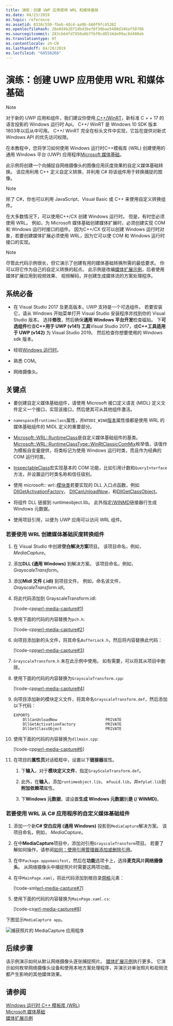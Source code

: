 ```yaml
---
title: 演练：创建 UWP 应用使用 WRL 和媒体基础
ms.date: 04/23/2019
ms.topic: reference
ms.assetid: 0336c550-fbeb-4dc4-aa9b-660f9fc45382
ms.openlocfilehash: 28e8d4b2871dbd3bef0f30bae5480d346af50706
ms.sourcegitcommit: 283cb64fd7958a6b7fbf0cd8534de99ac8d408eb
ms.translationtype: HT
ms.contentlocale: zh-CN
ms.lasthandoff: 04/28/2019
ms.locfileid: "64558268"
---
```

# <a name="walkthrough-creating-a-uwp-app-using-wrl-and-media-foundation"></a>演练：创建 UWP 应用使用 WRL 和媒体基础

> [!NOTE]
> 对于新的 UWP 应用和组件，我们建议你使用[ C++/WinRT](/windows/uwp/cpp-and-winrt-apis/)，新标准 C + + 17 的语言投影的 Windows 运行时 Api。 C++/ WinRT 是 Windows 10 SDK 版本 1803年以后从中可用。 C++/ WinRT 完全在标头文件中实现，它旨在提供对新式 Windows API 的优先访问权限。

在本教程中，您将学习如何使用 Windows 运行时C++模板库 (WRL) 创建使用的通用 Windows 平台 (UWP) 应用程序[Microsoft 媒体基础](/windows/desktop/medfound/microsoft-media-foundation-sdk)。

此示例将创建一个向捕捉自网络摄像头的图像应用灰度效果的自定义媒体基础转换。 该应用利用 C++ 定义自定义转换，并利用 C# 将该组件用于转换捕捉的图像。

> [!NOTE]
> 除了 C#，你也可以利用 JavaScript、Visual Basic 或 C++ 来使用自定义转换组件。

在大多数情况下，可以使用C++/CX 创建 Windows 运行时。 但是，有时您必须使用 WRL。 例如，为 Microsoft 媒体基础创建媒体扩展时，必须创建实现 COM 和 Windows 运行时接口的组件。 因为C++/CX 仅可以创建 Windows 运行时对象，若要创建媒体扩展必须使用 WRL，因为它可以使 COM 和 Windows 运行时接口的实现。

> [!NOTE]
> 尽管此代码示例很长，但它演示了创建有用的媒体基础转换所需的最低要求。 你可以将它作为自己的自定义转换的起点。 此示例是改编[媒体扩展示例](http://code.msdn.microsoft.com/windowsapps/Media-extensions-sample-7b466096)，后者使用媒体扩展应用到视频效果、 视频解码，并创建生成媒体流的方案处理程序。

## <a name="prerequisites"></a>系统必备

- 在 Visual Studio 2017 及更高版本，UWP 支持是一个可选组件。 若要安装它，请从 Windows 开始菜单打开 Visual Studio 安装程序并找到你的 Visual Studio 版本。 选择**修改**，然后确保**通用 Windows 平台开发**检查磁贴。 下**可选组件**检查**C++用于 UWP (v141) 工具**Visual Studio 2017，或**C++工具适用于 UWP (v142)** 为 Visual Studio 2019。 然后检查你想要使用的 Windows sdk 版本。 

- 经验[Windows 运行时](https://msdn.microsoft.com/library/windows/apps/br211377.aspx)。

- 熟悉 COM。

- 网络摄像头。

## <a name="key-points"></a>关键点

- 要创建自定义媒体基础组件，请使用 Microsoft 接口定义语言 (MIDL) 定义文件定义一个接口，实现该接口，然后使其可从其他组件激活。

- `namespace`并`runtimeclass`属性，并`NTDDI_WIN8`[版本](/windows/desktop/Midl/version)属性值都是使用 WRL 的媒体基础组件的 MIDL 定义的重要部分。

- [Microsoft::WRL::RuntimeClass](runtimeclass-class.md)是自定义媒体基础组件的基类。 [Microsoft::WRL::RuntimeClassType::WinRtClassicComMix](runtimeclasstype-enumeration.md)枚举值，该值作为模板自变量提供，将类标记为使用 Windows 运行时类，而且作为经典的 COM 运行时类。

- [InspectableClass](inspectableclass-macro.md)宏实现基本的 COM 功能，比如引用计数和`QueryInterface`方法，并设置运行时类名称和信任级别。

- 使用 microsoft:: wrl::[模块类](module-class.md)若要实现的 DLL 入口点函数，例如[DllGetActivationFactory](https://msdn.microsoft.com/library/br205771.aspx)， [DllCanUnloadNow](/windows/desktop/api/combaseapi/nf-combaseapi-dllcanunloadnow)，和[DllGetClassObject](/windows/desktop/api/combaseapi/nf-combaseapi-dllgetclassobject)。

- 将组件 DLL 链接到 runtimeobject.lib。 此外指定[/WINMD](../../cppcx/compiler-and-linker-options-c-cx.md)链接器行生成 Windows 元数据。

- 使用项目引用，以便为 UWP 应用可以访问 WRL 组件。

### <a name="to-use-the-wrl-to-create-the-media-foundation-grayscale-transform-component"></a>若要使用 WRL 创建媒体基础灰度转换组件

1. 在 Visual Studio 中创建**空白解决方案**项目。 该项目命名，例如， *MediaCapture*。

1. 添加**DLL (通用 Windows)** 到解决方案。 该项目命名，例如， *GrayscaleTransform*。

1. 添加**Midl 文件 (.idl)** 到项目文件。 例如，命名该文件， *GrayscaleTransform.idl*。

1. 将此代码添加到 GrayscaleTransform.idl:

   [!code-cpp[wrl-media-capture#1](../codesnippet/CPP/walkthrough-creating-a-windows-store-app-using-wrl-and-media-foundation_1.idl)]

1. 使用下面的代码的内容替换为`pch.h`:

   [!code-cpp[wrl-media-capture#2](../codesnippet/CPP/walkthrough-creating-a-windows-store-app-using-wrl-and-media-foundation_2.h)]

1. 向项目添加新的头文件，将其命名`BufferLock.h`，然后将内容替换此代码：

   [!code-cpp[wrl-media-capture#3](../codesnippet/CPP/walkthrough-creating-a-windows-store-app-using-wrl-and-media-foundation_3.h)]

1. `GrayscaleTransform.h` 未在此示例中使用。 如有需要，可以将其从项目中删除。

1. 使用下面的代码的内容替换为`GrayscaleTransform.cpp`:

   [!code-cpp[wrl-media-capture#4](../codesnippet/CPP/walkthrough-creating-a-windows-store-app-using-wrl-and-media-foundation_4.cpp)]

1. 向项目添加新的模块定义文件，将其命名`GrayscaleTransform.def`，然后添加以下代码：

   ```
   EXPORTS
       DllCanUnloadNow                     PRIVATE
       DllGetActivationFactory             PRIVATE
       DllGetClassObject                   PRIVATE
   ```

1. 使用下面的代码的内容替换为`dllmain.cpp`:

   [!code-cpp[wrl-media-capture#6](../codesnippet/CPP/walkthrough-creating-a-windows-store-app-using-wrl-and-media-foundation_6.cpp)]

1. 在项目的**属性页**对话框框中，设置以下**链接器**属性。

   1. 下**输入**，对于**模块定义文件**，指定`GrayScaleTransform.def`。

   1. 此外，在**输入**，添加`runtimeobject.lib`， `mfuuid.lib`，并`mfplat.lib`到**附加依赖项**属性。

   1. 下**Windows 元数据**，请设置**生成 Windows 元数据**到**是 (/ WINMD)**。

### <a name="to-use-the-wrl-the-custom-media-foundation-component-from-a-c-app"></a>若要使用 WRL 从 C# 应用程序的自定义媒体基础组件

1. 添加一个新**C# 空白应用 (通用 Windows)** 投影到`MediaCapture`解决方案。 该项目命名，例如， *MediaCapture*。

1. 在中**MediaCapture**项目中，添加对引用`GrayscaleTransform`项目。 若要了解如何操作，请参阅[如何：使用引用管理器添加或删除引用](/visualstudio/ide/how-to-add-or-remove-references-by-using-the-reference-manager)。

1. 在中`Package.appxmanifest`，然后在**功能**选项卡上，选择**麦克风**并**网络摄像头**。 从网络摄像头中捕捉照片时需要这两项功能。

1. 在中`MainPage.xaml`，将此代码添加到根目录[网格](https://msdn.microsoft.com/library/windows/apps/xaml/windows.ui.xaml.controls.grid.aspx)元素：

   [!code-xml[wrl-media-capture#7](../codesnippet/Xaml/walkthrough-creating-a-windows-store-app-using-wrl-and-media-foundation_7.xaml)]

1. 使用下面的代码的内容替换为`MainPage.xaml.cs`:

   [!code-cs[wrl-media-capture#8](../codesnippet/CSharp/walkthrough-creating-a-windows-store-app-using-wrl-and-media-foundation_8.cs)]

下图显示`MediaCapture app`。

![捕获照片的 MediaCapture 应用程序](../media/wrl_media_capture.png "WRL_Media_Capture")

## <a name="next-steps"></a>后续步骤

该示例演示如何从默认网络摄像头逐张捕捉照片。 [媒体扩展示例](http://code.msdn.microsoft.com/windowsapps/Media-extensions-sample-7b466096)执行更多。 它演示如何枚举网络摄像头设备和使用本地方案处理程序，并演示对单张照片和视频流都产生影响的其他媒体效果。

## <a name="see-also"></a>请参阅

[Windows 运行时 C++ 模板库 (WRL)](windows-runtime-cpp-template-library-wrl.md)<br/>
[Microsoft 媒体基础](/windows/desktop/medfound/microsoft-media-foundation-sdk)<br/>
[媒体扩展示例](http://code.msdn.microsoft.com/windowsapps/Media-extensions-sample-7b466096)